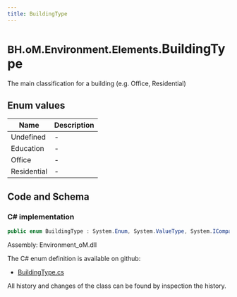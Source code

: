 ```yaml
---
title: BuildingType
---
```


# <small>BH.oM.Environment.Elements.</small>**BuildingType**

The main classification for a building (e.g. Office, Residential)

## Enum values

| Name            | Description                                                    |
|-----------------|----------------------------------------------------------------|
| Undefined |  -  |
| Education |  -  |
| Office |  -  |
| Residential |  -  |


## Code and Schema

### C# implementation

``` C# title="C#"
public enum BuildingType : System.Enum, System.ValueType, System.IComparable, System.ISpanFormattable, System.IFormattable, System.IConvertible
```

Assembly: Environment_oM.dll

The C# enum definition is available on github:

- [BuildingType.cs](https://github.com/BHoM/BHoM/blob/develop/Environment_oM/Elements\Enums\BuildingType.cs)

All history and changes of the class can be found by inspection the history.
